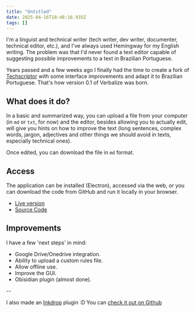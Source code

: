 ```yaml
---
title: "Untitled"
date: 2025-04-16T18:48:16.935Z
tags: []
---
```


I'm a linguist and technical writer (tech writer, dev writer, documenter, technical editor, etc.), and I've always used Hemingway for my English writing. The problem was that I'd never found a text editor capable of suggesting possible improvements to a text in Brazilian Portuguese.

Years passed and a few weeks ago I finally had the time to create a fork of [Techscriptor](https://github.com/cbrincoveanu/techscriptor) with some interface improvements and adapt it to Brazilian Portuguese. That's how version 0.1 of Verbalize was born.

## What does it do?

In a basic and summarized way, you can upload a file from your computer (in `md` or `txt`, for now) and the editor, besides allowing you to actually edit, will give you hints on how to improve the text (long sentences, complex words, jargon, adjectives and other things we should avoid in texts, especially technical ones).

Once edited, you can download the file in `md` format.

## Access

The application can be installed (Electron), accessed via the web, or you can download the code from GitHub and run it locally in your browser.

- [Live version](https://verbalize-editor.netlify.app/) 
- [Source Code](https://github.com/mtgr18977/Verbalize)

## Improvements

I have a few 'next steps' in mind:

- Google Drive/Onedrive integration. 
- Ability to upload a custom rules file. 
- Allow offline use. 
- Improve the GUI.
- Obisidian plugin (almost done).

--

I also made an [Inkdrop](inkdrop.app) plugin :D
You can [check it out on Github](https://github.com/mtgr18977/verbalize-inkdrop)